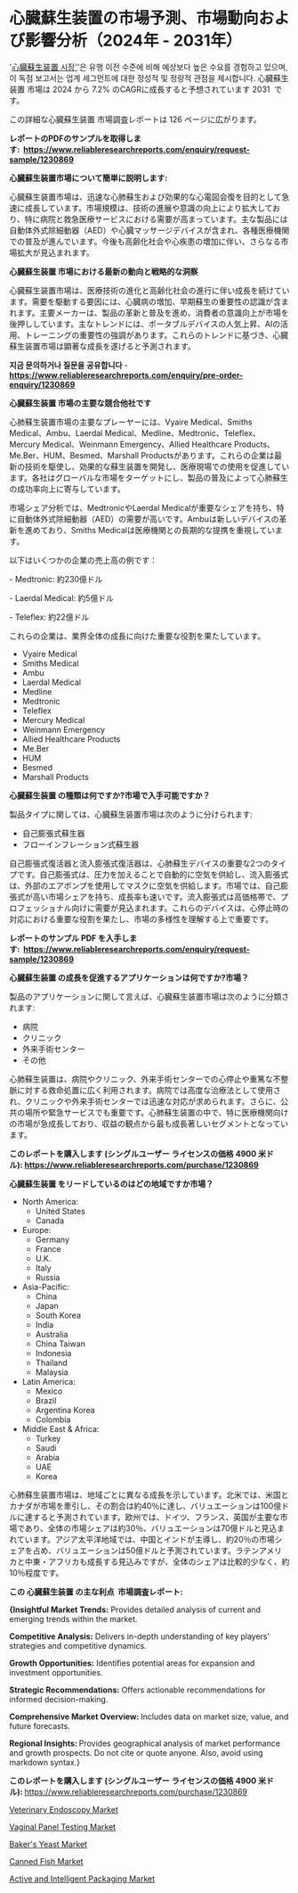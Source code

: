 <p><h1>心臓蘇生装置の市場予測、市場動向および影響分析（2024年 - 2031年）</h1></p><p>'<a href="https://www.reliableresearchreports.com/cardiac-resuscitation-devices-r1230869?utm_campaign=107&utm_medium=36&utm_source=Github&utm_content=ia&utm_term=16112024&utm_id=cardiac-resuscitation-devices">心臓蘇生装置 시장'</a>'은 유행 이전 수준에 비해 예상보다 높은 수요를 경험하고 있으며, 이 독점 보고서는 업계 세그먼트에 대한 정성적 및 정량적 관점을 제시합니다. 心臓蘇生装置 市場は 2024 から 7.2% のCAGRに成長すると予想されています 2031&nbsp; です。</p>
<p>この詳細な心臓蘇生装置 市場調査レポートは 126 ページに広がります。</p>
<p><strong>レポートのPDFのサンプルを取得します</strong><strong>:&nbsp;&nbsp;<a href="https://www.reliableresearchreports.com/enquiry/request-sample/1230869?utm_campaign=107&utm_medium=36&utm_source=Github&utm_content=ia&utm_term=16112024&utm_id=cardiac-resuscitation-devices">https://www.reliableresearchreports.com/enquiry/request-sample/1230869</a></strong></p>
<p><strong>心臓蘇生装置市場について簡単に説明します:</strong></p>
<p><p>心臓蘇生装置市場は、迅速な心肺蘇生および効果的な心電図会復を目的として急速に成長しています。市場規模は、技術の進展や意識の向上により拡大しており、特に病院と救急医療サービスにおける需要が高まっています。主な製品には自動体外式除細動器（AED）や心臓マッサージデバイスが含まれ、各種医療機関での普及が進んでいます。今後も高齢化社会や心疾患の増加に伴い、さらなる市場拡大が見込まれます。</p></p>
<p><strong>心臓蘇生装置 市場における最新の動向と戦略的な洞察</strong></p>
<p><p>心臓蘇生装置市場は、医療技術の進化と高齢化社会の進行に伴い成長を続けています。需要を駆動する要因には、心臓病の増加、早期蘇生の重要性の認識が含まれます。主要メーカーは、製品の革新と普及を進め、消費者の意識向上が市場を後押ししています。主なトレンドには、ポータブルデバイスの人気上昇、AIの活用、トレーニングの重要性の強調があります。これらのトレンドに基づき、心臓蘇生装置市場は顕著な成長を遂げると予測されます。</p></p>
<p><strong>지금 문의하거나 질문을 공유합니다</strong><strong>&nbsp;</strong>-<strong><a href="https://www.reliableresearchreports.com/enquiry/pre-order-enquiry/1230869?utm_campaign=107&utm_medium=36&utm_source=Github&utm_content=ia&utm_term=16112024&utm_id=cardiac-resuscitation-devices">https://www.reliableresearchreports.com/enquiry/pre-order-enquiry/1230869</a></strong></p>
<p><strong>心臓蘇生装置 市場の主要な競合他社です</strong></p>
<p><p>心肺蘇生装置市場の主要なプレーヤーには、Vyaire Medical、Smiths Medical、Ambu、Laerdal Medical、Medline、Medtronic、Teleflex、Mercury Medical、Weinmann Emergency、Allied Healthcare Products、Me.Ber、HUM、Besmed、Marshall Productsがあります。これらの企業は最新の技術を駆使し、効果的な蘇生装置を開発し、医療現場での使用を促進しています。各社はグローバルな市場をターゲットにし、製品の普及によって心肺蘇生の成功率向上に寄与しています。</p><p>市場シェア分析では、MedtronicやLaerdal Medicalが重要なシェアを持ち、特に自動体外式除細動器（AED）の需要が高いです。Ambuは新しいデバイスの革新を進めており、Smiths Medicalは医療機関との長期的な提携を重視しています。</p><p>以下はいくつかの企業の売上高の例です：</p><p>- Medtronic: 約230億ドル</p><p>- Laerdal Medical: 約5億ドル</p><p>- Teleflex: 約22億ドル</p><p>これらの企業は、業界全体の成長に向けた重要な役割を果たしています。</p></p>
<p><ul><li>Vyaire Medical</li><li>Smiths Medical</li><li>Ambu</li><li>Laerdal Medical</li><li>Medline</li><li>Medtronic</li><li>Teleflex</li><li>Mercury Medical</li><li>Weinmann Emergency</li><li>Allied Healthcare Products</li><li>Me.Ber</li><li>HUM</li><li>Besmed</li><li>Marshall Products</li></ul></p>
<p><strong>心臓蘇生装置 の種類は何ですか?市場で入手可能ですか？</strong></p>
<p>製品タイプに関しては、心臓蘇生装置市場は次のように分けられます:</p>
<p><ul><li>自己膨張式蘇生器</li><li>フローインフレーション式蘇生器</li></ul></p>
<p><p>自己膨張式復活器と流入膨張式復活器は、心肺蘇生デバイスの重要な2つのタイプです。自己膨張式は、圧力を加えることで自動的に空気を供給し、流入膨張式は、外部のエアポンプを使用してマスクに空気を供給します。市場では、自己膨張式が高い市場シェアを持ち、成長率も速いです。流入膨張式は高価格帯で、プロフェッショナル向けに需要が見込まれます。これらのデバイスは、心停止時の対応における重要な役割を果たし、市場の多様性を理解する上で重要です。</p></p>
<p><strong>レポートのサンプル PDF を入手します:&nbsp;</strong><strong>&nbsp;<a href="https://www.reliableresearchreports.com/enquiry/request-sample/1230869?utm_campaign=107&utm_medium=36&utm_source=Github&utm_content=ia&utm_term=16112024&utm_id=cardiac-resuscitation-devices">https://www.reliableresearchreports.com/enquiry/request-sample/1230869</a></strong></p>
<p><strong>心臓蘇生装置 の成長を促進するアプリケーションは何ですか?市場？</strong></p>
<p>製品のアプリケーションに関して言えば、心臓蘇生装置市場は次のように分類されます:</p>
<p><ul><li>病院</li><li>クリニック</li><li>外来手術センター</li><li>その他</li></ul></p>
<p><p>心肺蘇生装置は、病院やクリニック、外来手術センターでの心停止や重篤な不整脈に対する救命処置に広く利用されます。病院では高度な治療法として使用され、クリニックや外来手術センターでは迅速な対応が求められます。さらに、公共の場所や緊急サービスでも重要です。心肺蘇生装置の中で、特に医療機関向けの市場が急成長しており、収益の観点から最も成長著しいセグメントとなっています。</p></p>
<p><strong>このレポートを購入します (シングルユーザー ライセンスの価格 4900 米ドル):</strong><strong>&nbsp;<a href="https://www.reliableresearchreports.com/purchase/1230869?utm_campaign=107&utm_medium=36&utm_source=Github&utm_content=ia&utm_term=16112024&utm_id=cardiac-resuscitation-devices">https://www.reliableresearchreports.com/purchase/1230869</a></strong></p>
<p><strong>心臓蘇生装置 をリードしているのはどの地域ですか市場？</strong></p>
<p><ul>
    <li>
        North America:
        <ul>
            <li>United States</li>
            <li>Canada</li>
        </ul>
    </li>
    <li>
        Europe:
        <ul>
            <li>Germany</li>
            <li>France</li>
            <li>U.K.</li>
            <li>Italy</li>
            <li>Russia</li>
        </ul>
    </li>
    <li>
        Asia-Pacific:
        <ul>
            <li>China</li>
            <li>Japan</li>
            <li>South Korea</li>
            <li>India</li>
            <li>Australia</li>
            <li>China Taiwan</li>
            <li>Indonesia</li>
            <li>Thailand</li>
            <li>Malaysia</li>
        </ul>
    </li>
    <li>
        Latin America:
        <ul>
            <li>Mexico</li>
            <li>Brazil</li>
            <li>Argentina Korea</li>
            <li>Colombia</li>
        </ul>
    </li>
    <li>
        Middle East & Africa:
        <ul>
            <li>Turkey</li>
            <li>Saudi</li>
            <li>Arabia</li>
            <li>UAE</li>
            <li>Korea</li>
        </ul>
    </li>
    </ul></p>
<p><p>心肺蘇生装置市場は、地域ごとに異なる成長を示しています。北米では、米国とカナダが市場を牽引し、その割合は約40％に達し、バリュエーションは100億ドルに達すると予測されています。欧州では、ドイツ、フランス、英国が主要な市場であり、全体の市場シェアは約30％、バリュエーションは70億ドルと見込まれています。アジア太平洋地域では、中国とインドが主導し、約20％の市場シェアを占め、バリュエーションは50億ドルと予測されています。ラテンアメリカと中東・アフリカも成長する見込みですが、全体のシェアは比較的少なく、約10％程度です。</p></p>
<p><strong>この 心臓蘇生装置 の主な利点&nbsp; 市場調査レポート:</strong></p>
<p><strong>{Insightful Market Trends:</strong> Provides detailed analysis of current and emerging trends within the market.</p>
<p><strong>Competitive Analysis:</strong> Delivers in-depth understanding of key players' strategies and competitive dynamics.</p>
<p><strong>Growth Opportunities:</strong> Identifies potential areas for expansion and investment opportunities.</p>
<p><strong>Strategic Recommendations:</strong> Offers actionable recommendations for informed decision-making.</p>
<p><strong>Comprehensive Market Overview: </strong>Includes data on market size, value, and future forecasts.</p>
<p><strong>Regional Insights: </strong>Provides geographical analysis of market performance and growth prospects. Do not cite or quote anyone. Also, avoid using markdown syntax.}</p>
<p><strong>このレポートを購入します (シングルユーザー ライセンスの価格 4900 米ドル):&nbsp;</strong><a href="https://www.reliableresearchreports.com/purchase/1230869?utm_campaign=107&utm_medium=36&utm_source=Github&utm_content=ia&utm_term=16112024&utm_id=cardiac-resuscitation-devices">https://www.reliableresearchreports.com/purchase/1230869</a></p>
<p><p><a href="https://issuu.com/reportprime-2/docs/veterinary-endoscopy-market-size-20_90bf3a89c61a3e?utm_campaign=107&utm_medium=36&utm_source=Github&utm_content=ia&utm_term=16112024&utm_id=cardiac-resuscitation-devices">Veterinary Endoscopy Market</a></p><p><a href="https://github.com/SamiaHussain82/Market-Research-Report-List-1/blob/main/vaginal-panel-testing-market.md?utm_campaign=107&utm_medium=36&utm_source=Github&utm_content=ia&utm_term=16112024&utm_id=cardiac-resuscitation-devices">Vaginal Panel Testing Market</a></p><p><a href="https://www.linkedin.com/pulse/market-forecasting-change-global-bakers-yeast-dynamics-future-uugte?utm_campaign=107&utm_medium=36&utm_source=Github&utm_content=ia&utm_term=16112024&utm_id=cardiac-resuscitation-devices">Baker's Yeast Market</a></p><p><a href="https://www.linkedin.com/pulse/canned-fish-market-trends-growth-outlook-2024-2031-trendzest-mx9ge?utm_campaign=107&utm_medium=36&utm_source=Github&utm_content=ia&utm_term=16112024&utm_id=cardiac-resuscitation-devices">Canned Fish Market</a></p><p><a href="https://issuu.com/reportprime-2/docs/active-and-intelligent-packaging-ma_c7fc344c7ca719?utm_campaign=107&utm_medium=36&utm_source=Github&utm_content=ia&utm_term=16112024&utm_id=cardiac-resuscitation-devices">Active and Intelligent Packaging Market</a></p></p>
<p>&nbsp;</p>